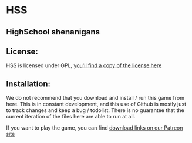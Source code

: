 HSS
===
HighSchool shenanigans
----------------------

License:
--------
HSS is licensed under GPL, [you'll find a copy of the license here](license.txt)

Installation:
-------------
We do not recommend that you download and install / run this game from here. This is in constant development, and this use of Github is mostly just to track changes and keep a bug / todolist. There is no guarantee that the current iteration of the files here are able to run at all.

If you want to play the game, you can find [download links on our Patreon site](http://www.patreon.com/errilhl)
